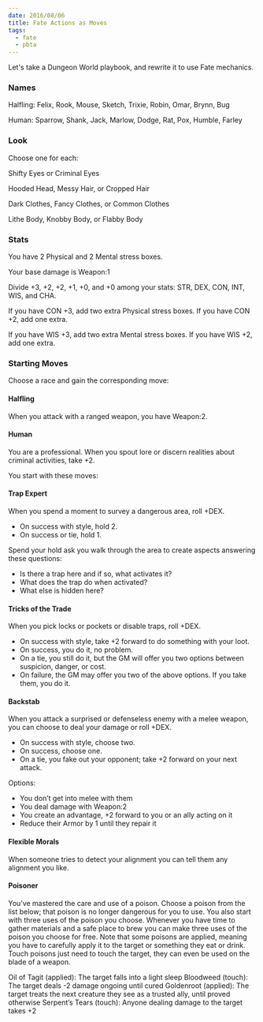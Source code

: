 ```yaml
---
date: 2016/08/06
title: Fate Actions as Moves
tags:
  - fate
  - pbta
---
```


Let's take a Dungeon World playbook,
and rewrite it to use Fate mechanics.

<!-- more -->

### Names

Halfling: Felix, Rook, Mouse, Sketch, Trixie, Robin, Omar, Brynn, Bug

Human: Sparrow, Shank, Jack, Marlow, Dodge, Rat, Pox, Humble, Farley

### Look

Choose one for each:

Shifty Eyes or Criminal Eyes

Hooded Head, Messy Hair, or Cropped Hair

Dark Clothes, Fancy Clothes, or Common Clothes

Lithe Body, Knobby Body, or Flabby Body

### Stats

You have 2 Physical and 2 Mental stress boxes.

Your base damage is Weapon:1

Divide +3, +2, +2, +1, +0, and +0 among your stats:
STR, DEX, CON, INT, WIS, and CHA.

If you have CON +3, add two extra Physical stress boxes. If you have CON +2, add one extra.

If you have WIS +3, add two extra Mental stress boxes. If you have WIS +2, add one extra.

### Starting Moves

Choose a race and gain the corresponding move:

#### Halfling

When you attack with a ranged weapon, you have Weapon:2.

#### Human

You are a professional. When you spout lore or discern realities about criminal activities, take +2.

You start with these moves:

#### Trap Expert

When you spend a moment to survey a dangerous area, roll +DEX.

* On success with style, hold 2.
* On success or tie, hold 1.

Spend your hold ask you walk through the area to create aspects answering these questions:

* Is there a trap here and if so, what activates it?
* What does the trap do when activated?
* What else is hidden here?

#### Tricks of the Trade

When you pick locks or pockets or disable traps, roll +DEX.

* On success with style, take +2 forward to do something with your loot.
* On success, you do it, no problem.
* On a tie, you still do it, but the GM will offer you two options between suspicion, danger, or cost.
* On failure, the GM may offer you two of the above options. If you take them, you do it.

#### Backstab

When you attack a surprised or defenseless enemy with a melee weapon, you can choose to deal your damage or roll +DEX.

* On success with style, choose two.
* On success, choose one.
* On a tie, you fake out your opponent; take +2 forward on your next attack.

Options:

* You don’t get into melee with them
* You deal damage with Weapon:2
* You create an advantage, +2 forward to you or an ally acting on it
* Reduce their Armor by 1 until they repair it

#### Flexible Morals

When someone tries to detect your alignment you can tell them any alignment you like.

#### Poisoner

You’ve mastered the care and use of a poison. Choose a poison from the list below; that poison is no longer dangerous for you to use. You also start with three uses of the poison you choose. Whenever you have time to gather materials and a safe place to brew you can make three uses of the poison you choose for free. Note that some poisons are applied, meaning you have to carefully apply it to the target or something they eat or drink. Touch poisons just need to touch the target, they can even be used on the blade of a weapon.

Oil of Tagit (applied): The target falls into a light sleep
Bloodweed (touch): The target deals -2 damage ongoing until cured
Goldenroot (applied): The target treats the next creature they see as a trusted ally, until proved otherwise
Serpent’s Tears (touch): Anyone dealing damage to the target takes +2

